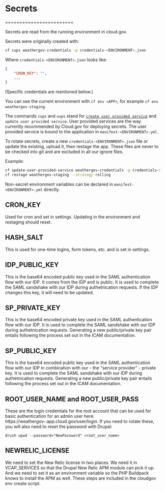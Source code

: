 # Secrets
========================

Secrets are read from the running environment in cloud.gov.

Secrets were originally created with:

```sh
cf cups weathergov-credentials -p credentials-<ENVIRONMENT>.json
```

Where `credentials-<ENVIRONMENT>.json` looks like:

```json
{
    "CRON_KEY": "",
    ...
}
```

(Specific credentials are mentioned below.)

You can see the current environment with `cf env <APP>`, for example `cf env weathergov-staging`.

The commands `cups` and `uups` stand for [`create user provided service`](https://docs.cloudfoundry.org/devguide/services/user-provided.html) and `update user provided service`. User provided services are the way currently recommended by Cloud.gov for deploying secrets. The user provided service is bound to the application in `manifest-<ENVIRONMENT>.yml`.

To rotate secrets, create a new `credentials-<ENVIRONMENT>.json` file or update the existing, upload it, then restage the app. These files are never to be checked into git and are excluded in all our ignore files.

Example:

```bash
cf update-user-provided-service weathergov-credentials -p credentials-staging.json
cf restage weathergov-staging --strategy rolling
```

Non-secret environment variables can be declared in `manifest-<ENVIRONMENT>.yml` directly.

## CRON_KEY

Used for cron and set in settings. Updating in the environment and restaging should reset.

## HASH_SALT

This is used for one-time logins, form tokens, etc. and is set in settings. 

## IDP_PUBLIC_KEY

This is the base64 encoded public key used in the SAML authentication flow with our IDP. It comes from the IDP and is public. It is used to complete the SAML sandshake with our IDP during authetnication requests. If the IDP changes this key, it will need to be updated.

## SP_PRIVATE_KEY

This is the base64 encoded private key used in the SAML authentication flow with our IDP. It is used to complete the SAML sandshake with our IDP during authetnication requests. Generating a new public/private key pair entails following the process set out in the ICAM documentation.

## SP_PUBLIC_KEY

This is the base64 encoded public key used in the SAML authentication flow with our IDP in combination with our - the "service provider" - private key. It is used to complete the SAML sandshake with our IDP during authetnication requests. Generating a new public/private key pair entails following the process set out in the ICAM documentation.

## ROOT_USER_NAME and ROOT_USER_PASS

These are the login credentials for the root account that can be used for basic authentication for an admin user here: https://weathergov-<environment>.app.cloud.gov/user/login. If you need to rotate these, you will also need to reset the password with Drupal: 

`drush upwd --password="NewPassword" <root_user_name>`

## NEWRELIC_LICENSE

We need to set the New Relic license in two places. We need it in VCAP_SERVICES so that the Drupal New Relic APM module can pick it up. And we need to set it as an environment variable so the PHP Buildpack knows to install the APM as well. These steps are included in the cloudgov env create script. 
